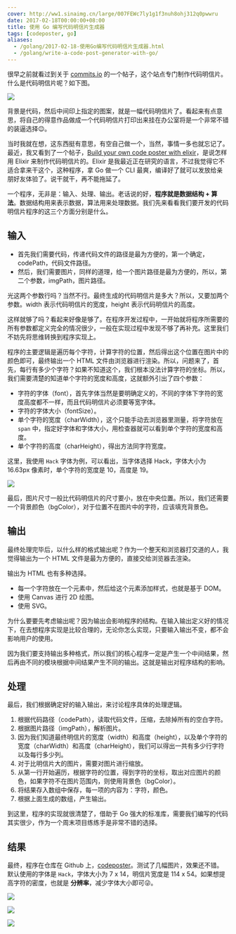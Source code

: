 ```yaml
---
cover: http://ww1.sinaimg.cn/large/007FEWc7ly1g1f3nuh8ohj312q0pwwru
date: 2017-02-18T00:00:00+08:00
title: 使用 Go 编写代码明信片生成器
tags: [codeposter, go]
aliases:
  - /golang/2017-02-18-使用Go编写代码明信片生成器.html
  - /golang/write-a-code-post-generator-with-go/
---
```

很早之前就看过到关于 [commits.io](http://commits.io) 的一个帖子，这个站点专门制作代码明信片。什么是代码明信片呢？如下图。

![](http://ww1.sinaimg.cn/large/007FEWc7ly1g1f3o6zdtwj30sj0ee45m)

<!--more-->

背景是代码，然后中间印上指定的图案，就是一幅代码明信片了。看起来有点意思，将自己的得意作品做成一个代码明信片打印出来挂在办公室将是一个非常不错的装逼选择😉。

当时我就在想，这东西挺有意思，有空自己做一个，当然，事情一多也就忘记了。最近，我又看到了一个帖子，[Build your own code poster with elixir](http://www.east5th.co/blog/2017/02/13/build-your-own-code-poster-with-elixir/)，是说怎样用 Elixir 来制作代码明信片的。Elixir 是我最近正在研究的语言，不过我觉得它不适合拿来干这个，这种程序，拿 Go 做一个 CLI 最爽，编译好了就可以发放给亲朋好友体验了。说干就干，再不能拖延了。

一个程序，无非是：输入、处理、输出。老话说的好，**程序就是数据结构 + 算法**。数据结构用来表示数据，算法用来处理数据。我们先来看看我们要开发的代码明信片程序的这三个方面分别是什么。

## 输入

- 首先我们需要代码，传递代码文件的路径是最为方便的，第一个确定，codePath，代码文件路径。
- 然后，我们需要图片，同样的道理，给一个图片路径是最为方便的，所以，第二个参数，imgPath，图片路径。

光这两个参数行吗？当然不行。最终生成的代码明信片是多大？所以，又要加两个参数。width 表示代码明信片的宽度，height 表示代码明信片的高度。

这样就够了吗？看起来好像是够了。在程序开发过程中，一开始就将程序所需要的所有参数都定义完全的情况很少，一般在实现过程中发现不够了再补充。这里我们不妨先将思维转换到程序实现上。

程序的主要逻辑是遍历每个字符，计算字符的位置，然后得出这个位置在图片中的颜色即可，最终输出一个 HTML 文件由浏览器进行渲染。所以，问题来了，首先，每行有多少个字符？如果不知道这个，我们根本没法计算字符的坐标。所以，我们需要清楚的知道单个字符的宽度和高度，这就额外引出了四个参数：

- 字符的字体（font），首先字体当然是要明确定义的，不同的字体下字符的宽度高度都不一样，而且代码明信片必须要等宽字体。
- 字符的字体大小（fontSize）。
- 单个字符的宽度（charWidth），这个只能手动去浏览器里测量，将字符放在 `span` 中，指定好字体和字体大小，用检查器就可以看到单个字符的宽度和高度。
- 单个字符的高度（charHeight），得出方法同字符宽度。

这里，我使用 `Hack` 字体为例，可以看出，当字体选择 Hack，字体大小为 16.63px 像素时，单个字符的宽度是 10，高度是 19。

![](http://ww1.sinaimg.cn/large/007FEWc7ly1g1f3oef7bsj30mn0fgab6)

最后，图片尺寸一般比代码明信片的尺寸要小，放在中央位置。所以，我们还需要一个背景颜色（bgColor），对于位置不在图片中的字符，应该填充背景色。

## 输出

最终处理完毕后，以什么样的格式输出呢？作为一个整天和浏览器打交道的人，我觉得输出为一个 HTML 文件是最为方便的，直接交给浏览器去渲染。

输出为 HTML 也有多种选择。

- 每一个字符放在一个元素中，然后给这个元素添加样式，也就是基于 DOM。
- 使用 Canvas 进行 2D 绘图。
- 使用 SVG。

为什么要要先考虑输出呢？因为输出会影响程序的结构。在输入输出定义好的情况下，在去想程序实现是比较合理的，无论你怎么实现，只要输入输出不变，都不会影响用户的使用。

因为我们要支持输出多种格式，所以我们的核心程序一定是产生一个中间结果，然后再由不同的模块根据中间结果产生不同的输出。这就是输出对程序结构的影响。

## 处理

最后，我们根据确定好的输入输出，来讨论程序具体的处理逻辑。

1. 根据代码路径（codePath），读取代码文件，压缩，去除掉所有的空白字符。
2. 根据图片路径（imgPath），解析图片。
3. 因为我们知道最终明信片的宽度（width）和高度（height），以及单个字符的宽度（charWidth）和高度（charHeight），我们可以得出一共有多少行字符以及每行多少列。
4. 对于比明信片大的图片，需要对图片进行缩放。
5. 从第一行开始遍历，根据字符的位置，得到字符的坐标，取出对应图片的颜色，如果字符不在图片范围内，则使用背景色（bgColor）。
6. 将结果存入数组中保存，每一项的内容为：字符，颜色。
7. 根据上面生成的数组，产生输出。

到这里，程序的实现就很清楚了，借助于 Go 强大的标准库，需要我们编写的代码其实很少，作为一个周末项目练练手是非常不错的选择。

## 结果

最终，程序在仓库在 Github 上，[codeposter](http://github.com/cj1128/codeposter)。测试了几幅图片，效果还不错。默认使用的字体是 `Hack`，字体大小为 7 x 14，明信片宽度是 114 x 54。如果想提高字符的密度，也就是 **分辨率**，减少字体大小即可😜。

![](http://ww1.sinaimg.cn/large/007FEWc7ly1g1f3oqy7ldj30m80l4n55)

![](http://ww1.sinaimg.cn/large/007FEWc7ly1g1f3ox5d2gj30m70l37ce)

![](http://ww1.sinaimg.cn/large/007FEWc7ly1g1f3p3nf61j30m70l3wmc)

